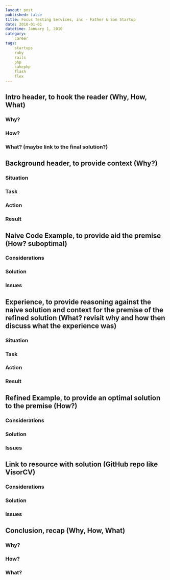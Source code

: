 ```yaml
---
layout: post
published: false
title: Focus Testing Services, inc - Father & Son Startup
date: 2010-01-01
datetime: January 1, 2010
category:
    career
tags:
    startups
    ruby
    rails
    php
    cakephp
    flash
    flex
---
```


## Intro header, to hook the reader (Why, How, What)
### Why?
### How?
### What? (maybe link to the final solution?)
## Background header, to provide context (Why?)
### Situation
### Task
### Action
### Result
## Naive Code Example, to provide aid the premise (How? suboptimal)
### Considerations
### Solution
### Issues
## Experience, to provide reasoning against the naive solution and context for the premise of the refined solution (What? revisit why and how then discuss what the experience was)
### Situation
### Task
### Action
### Result
## Refined Example, to provide an optimal solution to the premise (How?)
### Considerations
### Solution
### Issues
## Link to resource with solution (GitHub repo like VisorCV)
### Considerations
### Solution
### Issues
## Conclusion, recap (Why, How, What)
### Why?
### How?
### What?